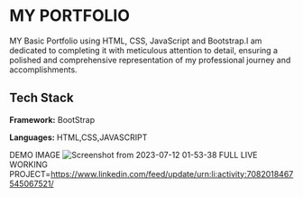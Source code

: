
# MY PORTFOLIO

MY Basic Portfolio using HTML, CSS, JavaScript and Bootstrap.I am dedicated to completing it with meticulous attention to detail, ensuring a polished and comprehensive representation of my professional journey and accomplishments.



## Tech Stack

**Framework:** BootStrap

**Languages:** HTML,CSS,JAVASCRIPT


DEMO IMAGE
![Screenshot from 2023-07-12 01-53-38](https://github.com/adityaraina100/OIBSIP-Level1-Repository/assets/75716013/048b27e5-0f94-4515-8e02-e55a248eb5fd)
FULL LIVE WORKING PROJECT=https://www.linkedin.com/feed/update/urn:li:activity:7082018467545067521/
